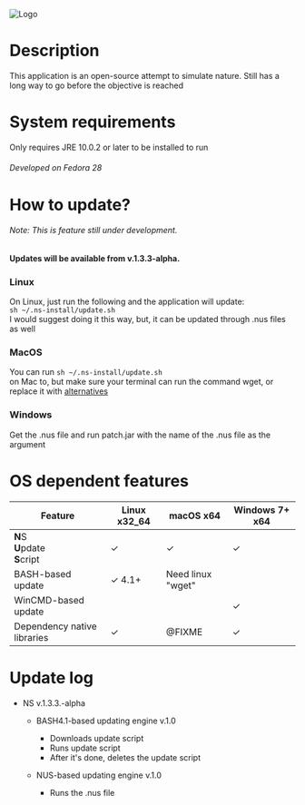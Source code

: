 ![Logo](https://raw.githubusercontent.com/NonNullDinu/NatureSimulator/master/gameData/textures/logo.png)

# Description
This application is an open-source attempt to simulate nature.
Still has a long way to go before the objective is reached

# System requirements
Only requires JRE 10.0.2 or later to be installed to run

###### Developed on Fedora 28

# How to update?

###### Note: This is feature still under development.
#### Updates will be available from v.1.3.3-alpha.
### Linux
On Linux, just run the following and the application will update:<br/>
<code>sh ~/.ns-install/update.sh</code><br/>
I would suggest doing it this way, but, it can be updated through .nus files as well

### MacOS 
You can run <code>sh ~/.ns-install/update.sh</code><br/> on Mac to, 
but make sure your terminal can run the command wget, or replace 
it with [alternatives](https://alternativeto.net/software/wget/?platform=mac)

### Windows
Get the .nus file and run patch.jar with the name of the .nus file as the argument

# OS dependent features

| Feature                              | Linux x32_64     | macOS x64                     | Windows 7+ x64            |
|--------------------------------------|------------------|-------------------------------|---------------------------|
| **N**S<br/>**U**pdate<br/>**S**cript | ✓                | ✓                             | ✓                         |
| BASH-based update                    | ✓ 4.1+           |   Need linux "wget"           |                           |
| WinCMD-based update                  |                  |                               | ✓                         |
| Dependency native libraries          | ✓                |   @FIXME                      | ✓                         |

# Update log
* NS v.1.3.3.-alpha
	* BASH4.1-based updating engine v.1.0
		* Downloads update script
		* Runs update script
		* After it's done, deletes the update script
	
	* NUS-based updating engine v.1.0
		* Runs the .nus file